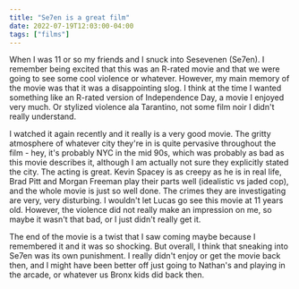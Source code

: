 ```yaml
---
title: "Se7en is a great film"
date: 2022-07-19T12:03:00-04:00
tags: ["films"]
---
```


When I was 11 or so my friends and I snuck into Sesevenen (Se7en). I remember being excited that this was an R-rated movie and that we were going to see some cool violence or whatever. However, my main memory of the movie was that it was a disappointing slog. I think at the time I wanted something like an R-rated version of Independence Day, a movie I enjoyed very much. Or stylized violence ala Tarantino, not some film noir I didn't really understand.

I watched it again recently and it really is a very good movie. The gritty atmosphere of whatever city they're in is quite pervasive throughout the film - hey, it's probably NYC in the mid 90s, which was probably as bad as this movie describes it, although I am actually not sure they explicitly stated the city. The acting is great. Kevin Spacey is as creepy as he is in real life, Brad Pitt and Morgan Freeman play their parts well (idealistic vs jaded cop), and the whole movie is just so well done. The crimes they are investigating are very, very disturbing. I wouldn't let Lucas go see this movie at 11 years old. However, the violence did not really make an impression on me, so maybe it wasn't that bad, or I just didn't really get it.

The end of the movie is a twist that I saw coming maybe because I remembered it and it was so shocking. But overall, I think that sneaking into Se7en was its own punishment. I really didn't enjoy or get the movie back then, and I might have been better off just going to Nathan's and playing in the arcade, or whatever us Bronx kids did back then. 
